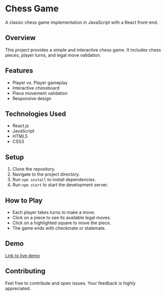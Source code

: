 # Chess Game

A classic chess game implementation in JavaScript with a React front-end.

## Overview

This project provides a simple and interactive chess game. It includes chess pieces, player turns, and legal move validation.

## Features

- Player vs. Player gameplay
- Interactive chessboard
- Piece movement validation
- Responsive design

## Technologies Used

- React.js
- JavaScript
- HTML5
- CSS3

## Setup

1. Clone the repository.
2. Navigate to the project directory.
3. Run `npm install` to install dependencies.
4. Run `npm start` to start the development server.

## How to Play

- Each player takes turns to make a move.
- Click on a piece to see its available legal moves.
- Click on a highlighted square to move the piece.
- The game ends with checkmate or stalemate.

## Demo

[Link to live demo](https://jigovind556.github.io/Chess-Game/)

## Contributing

Feel free to contribute and open issues. Your feedback is highly appreciated.

